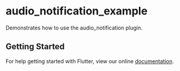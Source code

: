 # audio_notification_example

Demonstrates how to use the audio_notification plugin.

## Getting Started

For help getting started with Flutter, view our online
[documentation](https://flutter.io/).
